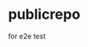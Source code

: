 # publicrepo
for e2e test








































































































































































































































































































































































































































































































































































































































































































































































































































































































































































































































































































































































































































































































































































































































































































































































































































































































































































































































































































































































































































































































































































































































































































































































































































































































































































































































































































































































































































































































































































































































































































































































































































































































































































































































































































































































































































































































































































































































































































































































































































































































































































































































































































































































































































































































































